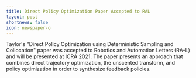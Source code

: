 ```yaml
---
title: Direct Policy Optimization Paper Accepted to RAL 
layout: post
shortnews: false
icon: newspaper-o
---
```


Taylor's "Direct Policy Optimization using Deterministic Sampling and Collocation" paper was accepted to Robotics and Automation Letters (RA-L) and will be presented at ICRA 2021. The paper presents an approach that combines direct trajectory optimization, the unscented transform, and policy optimization in order to synthesize feedback policies.
